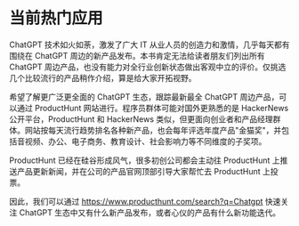 # 当前热门应用

ChatGPT 技术如火如荼，激发了广大 IT 从业人员的创造力和激情，几乎每天都有围绕在 ChatGPT 周边的新产品发布。本书肯定无法给读者朋友们列出所有 ChatGPT 周边产品，也没有能力对全行业创新状态做出客观中立的评价。仅挑选几个比较流行的产品稍作介绍，算是给大家开拓视野。

希望了解更广泛更全面的 ChatGPT 生态，跟踪最新最全 ChatGPT 周边产品，可以通过 ProductHunt 网站进行。程序员群体可能对国外更熟悉的是 HackerNews 公开平台，ProductHunt 和 HackerNews 类似，但更面向创业者和产品经理群体。网站按每天流行趋势排名各种新产品，也会每年评选年度产品"金猫奖"，并包括音视频、办公、电子商务、教育设计、社会影响力等不同维度的子奖项。

ProductHunt 已经在硅谷形成风气，很多初创公司都会主动往 ProductHunt 上推送产品更新新闻，并在公司的产品官网顶部引导大家帮忙去 ProductHunt 上投票。

因此，我们可以通过 <https://www.producthunt.com/search?q=Chatgpt> 快速关注 ChatGPT 生态中又有什么新产品发布，或者心仪的产品有什么新功能迭代。
